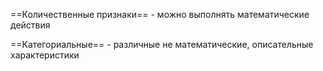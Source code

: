 ==Количественные признаки== - можно выполнять математические действия

==Категориальные== - различные не математические, описательные характеристики

